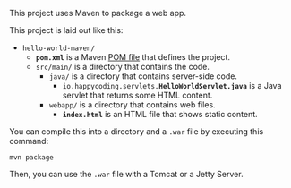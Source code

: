 This project uses Maven to package a web app.

This project is laid out like this:

- `hello-world-maven/`
  - **`pom.xml`** is a Maven [POM file](https://maven.apache.org/pom.html) that defines the project.
  - `src/main/` is a directory that contains the code.
    - `java/` is a directory that contains server-side code.
      - `io.happycoding.servlets.`**`HelloWorldServlet.java`** is a Java servlet that returns some HTML content.
    - `webapp/` is a directory that contains web files.
      - **`index.html`** is an HTML file that shows static content.

You can compile this into a directory and a `.war` file by executing this command:

```
mvn package
```

Then, you can use the `.war` file with a Tomcat or a Jetty Server.
